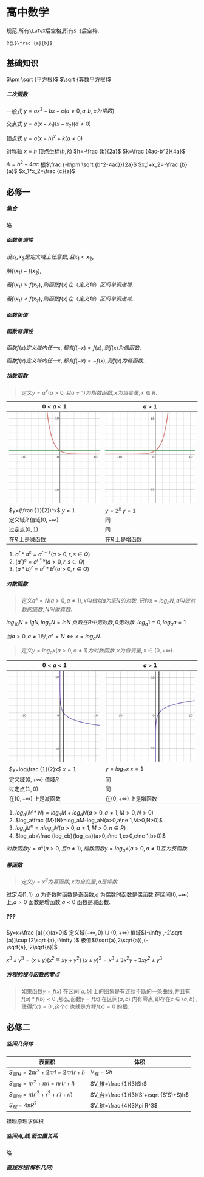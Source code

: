 # 高中数学

规范:所有`\LaTeX`后空格,所有`$ $`后空格.

eg.`$\frac {a}{b}$ ` 

## 基础知识

$\pm \sqrt {平方根}$ $\sqrt {算数平方根}$ 

##### 二次函数

一般式 $y=ax^2+bx+c(a\ne 0,a,b,c为常数)$ 

交点式 $y=a(x-x_1)(x-x_2)(a\ne 0)$ 

顶点式 $y=a(x-h)^2+k(a\ne 0)$ 

对称轴 $x=h$ 顶点坐标$(h,k)$ $h=-\frac {b}{2a}$ $k=\frac {4ac-b^2}{4a}$ 

$\Delta =b^2-4ac$ 根$\frac {-b\pm \sqrt {b^2-4ac}}{2a}$ $x_1+x_2=-\frac {b}{a}$ $x_1*x_2=\frac {c}{a}$ 

## 必修一

##### 集合

略

##### 函数单调性

$设x_1,x_2是定义域上任意数,且x_1<x_2,$ 

$解f(x_1)-f(x_2),$ 

$若f(x_1)>f(x_2),则函数f(x)在（定义域）区间单调递增.$ 

$若f(x_1)<f(x_2),则函数f(x)在（定义域）区间单调递减.$ 

##### 函数极值

##### 函数奇偶性

$函数f(x)定义域内任一x,都有f(-x)=f(x),则f(x)为偶函数.$ 

$函数f(x)定义域内任一x,都有f(-x)=-f(x),则f(x)为奇函数.$ 

##### 指数函数

> 定义$y=a^x(a>0,且a\ne 1)为指数函数,x为自变量,x\in R.$ 

| $0<a<1$                                                      | $a>1$                                                        |
| ------------------------------------------------------------ | ------------------------------------------------------------ |
| <img src="图片/指数函数2.svg" alt="指数函数2" style="zoom:25%;" /> | <img src="图片/指数函数1.svg" alt="指数函数1" style="zoom:25%;" /> |
| $y=(\frac {1}{2})^x$ $y=1$                                   | $y=2^x$ $y=1$                                                |
| 定义域$R$ 值域$(0,+\infty )$                                 | 同                                                           |
| 过定点$(0,1)$                                                | 同                                                           |
| 在$R$ 上是减函数                                             | 在$R$ 上是增函数                                             |

1. $a^r*a^s=a^{r+s}(a>0,r,s\in Q)$ 
2. $(a^r)^s=a^{r*s}(a>0,r,s\in Q)$ 
3. $(a*b)^r=a^r*b^r(a>0,r\in Q)$ 

##### 对数函数

> 定义$a^x=N(a>0,a\ne 1),x叫做以a为底N的对数,记作x=log_aN,a叫做对数的底数,N叫做真数.$ 

$log_{10}N=lgN,log_eN=lnN$ $负数在R中无对数,0无对数.$ $log_a1=0,log_aa=1$ 

$当a>0,a\ne 1时,a^x=N\Leftrightarrow x=log_aN$. 

> 定义$y=log_ax(a>0,a\ne 1)为对数函数,x为自变量,x\in (0,+\infty ).$ 

| $0<a<1$                                                      | $a>1$                                                        |
| ------------------------------------------------------------ | ------------------------------------------------------------ |
| <img src="图片/对数函数2.svg" alt="对数函数2" style="zoom:25%;" /> | <img src="图片/对数函数1.svg" alt="对数函数1" style="zoom:25%;" /> |
| $y=log\frac {1}{2}x$ $x=1$                                   | $y=log_2x$ $x=1$                                             |
| 定义域$(0,+\infty )$ 值域$R$                                 | 同                                                           |
| 过定点$(1,0)$                                                | 同                                                           |
| 在$(0,+\infty )$ 上是减函数                                  | 在$(0,+\infty )$ 上是增函数                                  |

1. $log_a(M*N)=log_aM+log_aN(a>0,a\ne 1,M>0,N>0)$ 
2. $log_a\frac {M}{N}=log_aM-log_aN(a>0,a\ne 1,M>0,N>0)$ 
3. $log_aM^n=nlog_aM(a>0,a\ne 1,M>0,n\in R)$ 
4. $log_ab=\frac {log_cb}{log_ca}(a>0,a\ne 1,c>0,c\ne 1,b>0)$ 

$对数函数y=a^x(a>0,且a\ne 1),指数函数y=log_ax(a>0,a\ne 1)互为反函数.$ 

##### 幂函数

> 定义$y=x^a为幂函数,x为自变量,a是常数.$ 

过定点$(1,1)$ .$a$ 为奇数时函数是奇函数,$a$ 为偶数时函数是偶函数.在区间$(0,+\infty )$ 上,$a>0$ 函数是增函数,$a<0$ 函数是减函数.

##### ???

$y=x+\frac {a}{x}(a>0)$ 定义域$(-\infty ,0)\cup(0,+\infty )$ 值域$(-\infty ,-2\sqrt {a}]\cup [2\sqrt {a},+\infty )$ 极值$(\sqrt{a},2\sqrt{a}),(-\sqrt{a},-2\sqrt{a})$ 

$x^3\pm y^3=(x\pm y)(x^2\mp xy+y^2)$ $(x\pm y)^3=x^3\pm 3x^2y+3xy^2\pm y^3$ 

##### 方程的根与函数的零点

> 如果函数$y=f(x)$ 在区间$[a,b]$ 上的图象是有连续不断的一条曲线,并且有$f(a)*f(b)<0$ ,那么,函数$y=f(x)$ 在区间$(a,b)$ 内有零点,即存在$c\in (a,b)$ ,使得$f(c)=0$ ,这个$c$ 也就是方程$f(x)=0$ 的根.

## 必修二

##### 空间几何体

| 表面积                                  | 体积                                   |
| --------------------------------------- | -------------------------------------- |
| $S_{圆柱}=2\pi r^2+2\pi rl=2\pi r(r+l)$ | $V_柱=Sh$                              |
| $S_{圆锥}=\pi r^2+\pi rl=\pi r(r+l)$    | $V_锥=\frac {1}{3}Sh$                  |
| $S_{圆台}=\pi (r'^2+r^2+r'l+rl)$        | $V_台=\frac {1}{3}(S'+\sqrt {S'S}+S)h$ |
| $S_球=4\pi R^2$                         | $V_球=\frac {4}{3}\pi R^3$             |

祖暅原理求体积

##### 空间点,线,面位置关系

略

##### 直线方程(解析几何)

